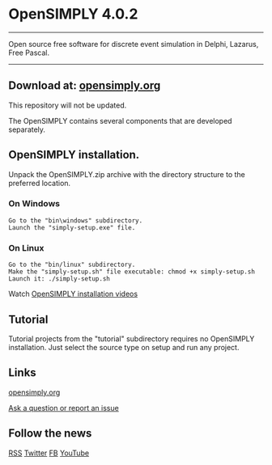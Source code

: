 # OpenSIMPLY 4.0.2
******************

Open source free software for discrete event simulation in Delphi, Lazarus, Free Pascal.
****************************************************************************************

## Download at: [opensimply.org](https://opensimply.org/) 

This repository will not be updated.

The OpenSIMPLY contains several components that are developed separately.



## OpenSIMPLY installation.

Unpack the OpenSIMPLY.zip archive with the directory structure to the preferred location.

### On Windows

    Go to the "bin\windows" subdirectory.
    Launch the "simply-setup.exe" file.

### On Linux
 
    Go to the "bin/linux" subdirectory.
    Make the "simply-setup.sh" file executable: chmod +x simply-setup.sh
    Launch it: ./simply-setup.sh  


Watch [OpenSIMPLY installation videos](https://www.youtube.com/playlist?list=PLnyWoktGqACfmaw4hh7LUbjeVIhSYfh_W)

## Tutorial 

Tutorial projects from the "tutorial" subdirectory requires no OpenSIMPLY installation. 
Just select the source type on setup and run any project.

## Links
 
[opensimply.org](https://opensimply.org/)

[Ask a question or report an issue](https://opensimply.org/feedback)

## Follow the news 

[RSS](https://opensimply.org/feed.php) 
[Twitter](https://www.twitter.com/OpenSIMPLY)
[FB](https://www.facebook.com/OpenSIMPLY-1870256963235731) 
[YouTube](https://www.youtube.com/channel/UC2zS4bym5NrhxqtBBWv5lzg)
